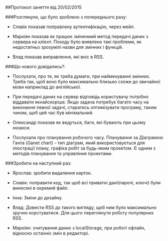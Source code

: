 ##Протокол заняття від 20/02/2015

###Розглянули, що було зроблено з попереднього разу:

* Славік показав поправлену аутентифікацію, через мейл. 

* Маркіян показав як працює змінениий метод передачі даних з сервера на клієнт. Походу було виявлено такі проблеми, як недостатньо зрозумілі назви для змінних і функцій.

* Влад показав виправлення, які вніс в RSS.


###Що нового довідались?:

* Послухати, про те, як треба думати, при найменуванні змінних. Треба так, щоб воно було максимально близько схоже до звичайної мови наприклад до англійської.

* При передачі даних на сервер відповідь користувачу потрібно віддавати якнайскоріше. Якщо задача потребує багато часу на виконання певної задачі, старатись оптимізувати програму, таким чином, щоб цей час був мінімальний.

* Олександр показав як ведуться, баги, які бувають при цьому нюанси.

* Послухали про планування робочого часу. Планування за Діаграмою Ганта (Ganеt chart) - тип діаграм, який використовується для ілюстрації плану, графіка робіт за будь-яким проектом. Є одним з методів планування та управління проектами. 


###Зробити на наступний раз:

* Ярослав: зробити видалення карток.

* Славік: поправити код, так щоб всі приватні дані(паролі, ключі) були винесені в окремий файл.

* Інна: Зміни до дизайну.

* Влад: Довести RSS до такого вигляду, щоб ним було максимально зручно корстуватися. Для цього переглянути роботу популярних RSS.

* Маркіян: зчитування даних з localStorage, при роботі офлайн, відносно останніх змін в редакторі.